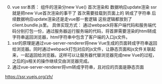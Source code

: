 0. vue ssr本质：
    组件的渲染分new Vue() 首次渲染和 数据响应update渲染
    ssr 就是把new Vue首次渲染的事干了 首次需要挂载到页面上的 转成了字符串
    后续数据响应update渲染还是走vue那一套逻辑  这些逻辑都放到了client.bundle.js里。
    具体实现方式：
    通过webpack将客户端代码和服务端代码分别打包一份，通过服务器运行服务端的代码，将首屏需要渲染的html转成字符串返回浏览器，html字符串中包含了客户端的入口js文件。
1. ssr的原理是通过vue-server-renderer将new Vue生成的页面转成字符串返回给浏览器。同时通过webpack打包对应的js文件，让静态页面和js文件关联起来，一起返回给浏览器。这样可以让服务器代替浏览器完成new Vue的过程，之后的js相关的操作继续交由浏览器完成。
2. 通过vue-server-renderer将vm转成字符串，且对应的页面是静态页面

https://ssr.vuejs.org/zh/